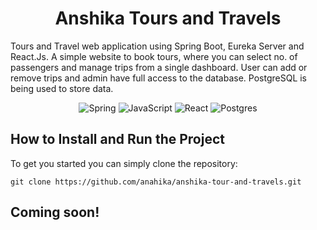 <h1 align="center">Anshika Tours and Travels</h1>

Tours and Travel web application using Spring Boot, Eureka Server and React.Js.
A simple website to book tours, where you can select no. of passengers and manage trips from a single dashboard. User can add or remove trips and admin have full access to the database.
PostgreSQL is being used to store data.

<div align="center">

![Spring](https://img.shields.io/badge/spring-%236DB33F.svg?style=for-the-badge&logo=spring&logoColor=white)
![JavaScript](https://img.shields.io/badge/javascript-%23323330.svg?style=for-the-badge&logo=javascript&logoColor=%23F7DF1E)
![React](https://img.shields.io/badge/react-%2320232a.svg?style=for-the-badge&logo=react&logoColor=%2361DAFB)
![Postgres](https://img.shields.io/badge/postgres-%23316192.svg?style=for-the-badge&logo=postgresql&logoColor=white)

</div>

## How to Install and Run the Project
To get you started you can simply clone the repository:

```
git clone https://github.com/anahika/anshika-tour-and-travels.git
```

## Coming soon!
